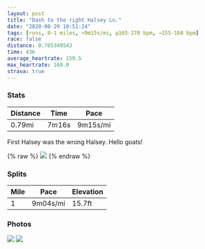 ```yaml
---
layout: post
title: "Dash to the right Halsey Ln."
date: "2020-08-29 10:51:24"
tags: [runs, 0-1 miles, <9m15s/mi, μ165-170 bpm, →155-160 bpm]
race: false
distance: 0.785349543
time: 436
average_heartrate: 159.5
max_heartrate: 168.0
strava: true
---
```


### Stats

| Distance | Time | Pace |
|----------|------|------|
|0.79mi|7m16s|9m15s/mi|

First Halsey was the wrong Halsey. Hello goats!

{% raw %}
<img src='https://maps.googleapis.com/maps/api/staticmap?maptype=roadmap&path=enc:}rzxFjaixLTtABBNFZG~By@lAi@J?b@XXt@^tA\x@Ff@Nb@Db@Nl@Dd@RfAT~APf@\TTd@^lBPj@Pr@Zn@H?LEd@G`@MjAY`A[zC{@~A]l@CXLHh@RvC@|@JrB?nAJbCEVC?i@A&key=AIzaSyC1MId7bFpkLXNAaYhBSTb8jLyiSqzbDtM&size=800x800&markers=color:yellow|label:S|40.93759,-72.30502&markers=color:green|label:F|40.931400000000004,-72.31190000000001'>
{% endraw %}

### Splits

| Mile | Pace | Elevation |
|------|------|-----------|
|1|9m04s/mi|15.7ft|

### Photos
<img src='https://dgtzuqphqg23d.cloudfront.net/lqtN6sHSahOiNeRMCO6oqXj36mF0KXVl7kGtP9FxElU-768x576.jpg'>

<img src='https://dgtzuqphqg23d.cloudfront.net/RMGyzymbdJuZwatKuXqIpd6qkZOiKzwypOvBx4wDmP0-576x768.jpg'>
